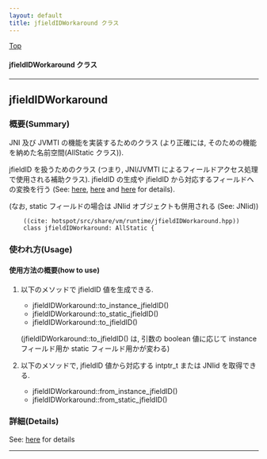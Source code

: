 ```yaml
---
layout: default
title: jfieldIDWorkaround クラス 
---
```

[Top](../index.html)

#### jfieldIDWorkaround クラス 



---
## <a name="noUKJLKAZS" id="noUKJLKAZS">jfieldIDWorkaround</a>

### 概要(Summary)
JNI 及び JVMTI の機能を実装するためのクラス 
(より正確には, そのための機能を納めた名前空間(AllStatic クラス)).

jfieldID を扱うためのクラス (つまり, JNI/JVMTI によるフィールドアクセス処理で使用される補助クラス).
jfieldID の生成や jfieldID から対応するフィールドへの変換を行う
(See: [here](no5248c5L.html), [here](noxvuCfaXS.html) and [here](nouNUx2lll.html) for details).

(なお, static フィールドの場合は JNIid オブジェクトも併用される (See: JNIid))


```
    ((cite: hotspot/src/share/vm/runtime/jfieldIDWorkaround.hpp))
    class jfieldIDWorkaround: AllStatic {
```

### 使われ方(Usage)
#### 使用方法の概要(how to use)
1. 以下のメソッドで jfieldID 値を生成できる.
   
   * jfieldIDWorkaround::to_instance_jfieldID()
   * jfieldIDWorkaround::to_static_jfieldID()
   * jfieldIDWorkaround::to_jfieldID()

   (jfieldIDWorkaround::to_jfieldID() は, 引数の boolean 値に応じて 
   instance フィールド用か static フィールド用かが変わる)

2. 以下のメソッドで, jfieldID 値から対応する intptr_t または JNIid を取得できる.
   
   * jfieldIDWorkaround::from_instance_jfieldID()
   * jfieldIDWorkaround::from_static_jfieldID()





### 詳細(Details)
See: [here](../doxygen/classjfieldIDWorkaround.html) for details

---
